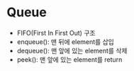 # Queue
* FIFO(First In First Out) 구조
* enqueue(): 맨 뒤에 element를 삽입
* dequeue(): 맨 앞에 있는 element를 삭제
* peek(): 맨 앞에 있는 element를 return
